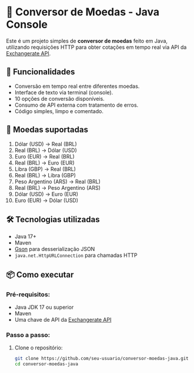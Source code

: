 # 💱 Conversor de Moedas - Java Console

Este é um projeto simples de **conversor de moedas** feito em Java, utilizando requisições HTTP para obter cotações em tempo real via API da [Exchangerate API](https://www.exchangerate-api.com/).

## 🚀 Funcionalidades

- Conversão em tempo real entre diferentes moedas.
- Interface de texto via terminal (console).
- 10 opções de conversão disponíveis.
- Consumo de API externa com tratamento de erros.
- Código simples, limpo e comentado.

## 🔄 Moedas suportadas

1. Dólar (USD) → Real (BRL)  
2. Real (BRL) → Dólar (USD)  
3. Euro (EUR) → Real (BRL)  
4. Real (BRL) → Euro (EUR)  
5. Libra (GBP) → Real (BRL)  
6. Real (BRL) → Libra (GBP)  
7. Peso Argentino (ARS) → Real (BRL)  
8. Real (BRL) → Peso Argentino (ARS)  
9. Dólar (USD) → Euro (EUR)  
10. Euro (EUR) → Dólar (USD)

## 🛠 Tecnologias utilizadas

- Java 17+
- Maven
- [Gson](https://github.com/google/gson) para desserialização JSON
- `java.net.HttpURLConnection` para chamadas HTTP

## 📦 Como executar

### Pré-requisitos:
- Java JDK 17 ou superior
- Maven
- Uma chave de API da [Exchangerate API](https://www.exchangerate-api.com/)

### Passo a passo:

1. Clone o repositório:
   ```bash
   git clone https://github.com/seu-usuario/conversor-moedas-java.git
   cd conversor-moedas-java
